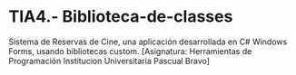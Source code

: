 # TIA4.- Biblioteca-de-classes
Sistema de Reservas de Cine, una aplicación desarrollada en C# Windows Forms, usando bibliotecas custom.
[Asignatura: Herramientas de Programación Institucion Universitaria Pascual Bravo]
